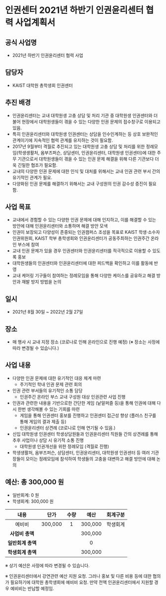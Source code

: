 인권센터 2021년 하반기 인권윤리센터 협력 사업계획서
===

## 공식 사업명
- 2021년 하반기 인권윤리센터 협력 사업

## 담당자
- KAIST 대학원 총학생회 인권센터

## 추진 배경
- 인권윤리센터는 교내 대학원생 고충 상담 및 처리 기관 중 대학원생 인권센터와 더불어 현장에서 대학원생들이 겪을 수 있는 다양한 인권 문제의 접수창구로 이용되고 있음. 
- 특히 인권윤리센터와 대학원생 인권센터는 상담을 인수인계하는 등 상호 보완적인 관계이기에 지속적인 협력 관계를 유지하는 것이 필요함.
- 2017년 9월부터 격월로 추진되고 있는 대학원생 고충 상담 및 처리를 위한 정례모임(학생생활처, 옴부즈퍼슨, 상담센터, 인권윤리센터, 대학원생 인권센터)에 대한 주무 기관으로서 대학원생들이 겪을 수 있는 인권 문제 해결을 위해 다른 기관보다 더욱 긴밀한 협조가 필요함.
- 교내의 다양한 인권 문제에 대한 인식 및 대처를 위해서는 교내 인권 관련 부서 간의 유기적인 관계가 필요.
- 다양화된 인권 문제를 해결하기 위해서는 교내 구성원의 인권 감수성 증진이 필요함.

## 사업 목표
- 교내에서 경험할 수 있는 다양한 인권 문제에 대해 인지하고, 이를 해결할 수 있는 방안에 대해 인권윤리센터와 소통하며 해결 방안 모색
- 인권이 보장되고 다양성이 존중되는 인권캠퍼스 조성을 목표로 KAIST 학생·소수자 인권위원회, KAIST 학부 총학생회와 인권윤리센터가 공동주최하는 인권주간 온라인 부스에 참여
- 교내 인권 문제가 있을 경우 인권센터와 인권윤리센터를 적극적으로 이용할 수 있도록 홍보
- 대학원생들의 인권센터와 인권윤리센터에 대한 피드백을 확인하고 이를 활동에 반영
- 교내 케어링 기구들이 참여하는 정례모임을 통해 다양한 케이스를 공유하고 해결 방안과 재발 방지 방법을 논의

## 일시
- 2021년 8월 30일 ~ 2022년 2월 27일

## 장소
- 매 행사 시 교내 지정 장소 (코로나로 인해 온라인으로 진행 예정) (※ 장소는 사정에 따라 변경될 수 있습니다.)

## 사업 내용
- 다양한 인권 문제에 대한 유기적인 대응 체계 마련
  - 주기적인 학내 인권 문제 관련 회의 
- 인권 관련 부서들의 유기적인 소통 담당
  - 인권주간 온라인 부스 교내 구성원 대상 인권관련 사업 진행
- 인권과 관련한 내용을 기반으로한 간단한 게임 (낱말퍼즐 등)을 통해 인권에 대해 다시 한번 생각해볼 수 있는 기회를 마련
  - 게임을 통해 인권센터 홍보를 진행하고 인권센터 접근성 향상 (플러스 친구를 통해 게임의 결과 제출 등)
  - 인권윤리센터 상견례 (코로나로 인해 연기될 수 있음.)
- 신입 대학원생 인권센터 학생상담원들과 인권윤리센터 직원들 간의 상견례를 통해 추후 사업이나 상담 시 유기적 소통 진행
  - 대학원생 인권개선을 위한 정례모임 (격월로 진행)
- 학생생활처, 옴부즈퍼슨, 상담센터, 인권윤리센터, 대학원생 인권센터 등 여러 기관장들이 모이는 정례모임에 참석하여 학생들의 고충을 대변하고 해결 방안에 대해 논의


## 예산: 총 300,000 원
- 일반회계: 0 원
- 학생회계: 300,000 원 


| **내용** | **단가** | **수량** | **예산** | **회계구분** | 
|:---:|:---:|:---:|:---:|:---:| 
| 예비비 | 300,000 | 1 | 300,000 | 학생회계 |
| **사업비 총액** |  |  |  300,000 | |
| **일반회계 총액** |  |  | 0 | |
| **학생회계 총액** |  |  | 300,000 | |

※ 상기 예산은 사정에 따라 변경될 수 있습니다.

※ 인권윤리센터에서 강연관련 예산 지원 요청. 그러나 홍보 및 다른 비용 등에 대한 협의가 필요하기에 대학원 총학생회에 예비비 요청. 만약 전액 인권윤리센터에서 지원할 경우 예비비는 반납할 예정임.
